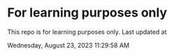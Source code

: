 # For learning purposes only
This repo is for learning purposes only.
Last updated at

Wednesday, August 23, 2023 11:29:58 AM

